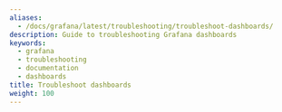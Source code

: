 ```yaml
---
aliases:
  - /docs/grafana/latest/troubleshooting/troubleshoot-dashboards/
description: Guide to troubleshooting Grafana dashboards
keywords:
  - grafana
  - troubleshooting
  - documentation
  - dashboards
title: Troubleshoot dashboards
weight: 100
---
```

